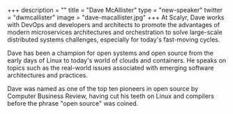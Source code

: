 +++
description = ""
title = "Dave McAllister"
type = "new-speaker"
twitter = "dwmcallister"
image = "dave-macallister.jpg"
+++
At Scalyr, Dave works with DevOps and developers and architects to promote the advantages of modern microservices architectures and orchestration to solve large-scale distributed systems challenges, especially for today's fast-moving cycles.

Dave has been a champion for open systems and open source from the early days of Linux to today's world of clouds and containers. He speaks on topics such as the real-world issues associated with emerging software architectures and practices.

Dave was named as one of the top ten pioneers in open source by Computer Business Review, having cut his teeth on Linux and compilers before the phrase "open source" was coined.